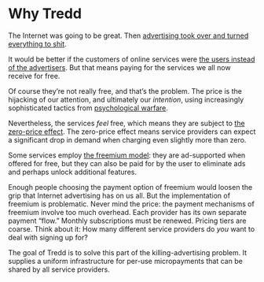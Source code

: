 # Why Tredd

The Internet was going to be great.
Then
[advertising took over and turned everything to shit](https://www.nytimes.com/2018/01/31/technology/internet-advertising-business.html).

It would be better if the customers of online services were
[the users instead of the advertisers](https://rushkoff.com/you-are-not-facebooks-customer/).
But that means paying for the services we all now receive for free.

Of course they’re not really free,
and that’s the problem.
The price is the hijacking of our attention,
and ultimately our _intention_,
using increasingly sophisticated tactics from
[psychological warfare](https://www.psychologytoday.com/us/blog/psych-unseen/201803/the-internet-psychological-warfare-and-mass-conspiracy).

Nevertheless,
the services _feel_ free,
which means they are subject to
[the zero-price effect](https://market.subwiki.org/wiki/Zero_price_effect).
The zero-price effect means service providers can expect a significant drop in demand when charging even slightly more than zero.

Some services employ
[the freemium model](https://en.wikipedia.org/wiki/Freemium):
they are ad-supported when offered for free,
but they can also be paid for by the user to eliminate ads and perhaps unlock additional features.

Enough people choosing the payment option of freemium would loosen the grip that Internet advertising has on us all.
But the implementation of freemium is problematic.
Never mind the price:
the payment mechanisms of freemium involve too much overhead.
Each provider has its own separate payment “flow.”
Monthly subscriptions must be renewed.
Pricing tiers are coarse.
Think about it:
How many different service providers do _you_ want to deal with signing up for?

The goal of Tredd is to solve this part of the killing-advertising problem.
It supplies a uniform infrastructure for per-use micropayments that can be shared by all service providers.
